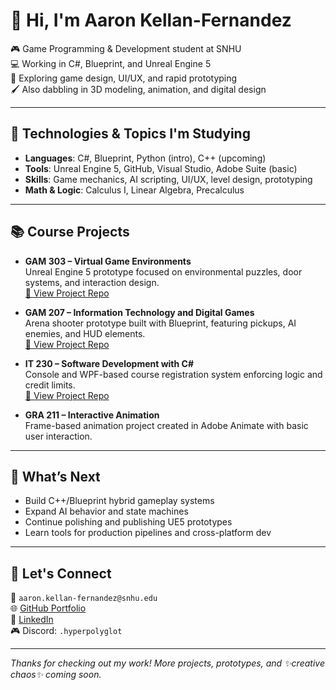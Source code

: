 # 👋 Hi, I'm Aaron Kellan-Fernandez

🎮 Game Programming & Development student at SNHU  
💻 Working in C#, Blueprint, and Unreal Engine 5  
🧠 Exploring game design, UI/UX, and rapid prototyping  
🖌️ Also dabbling in 3D modeling, animation, and digital design

---

## 🔧 Technologies & Topics I'm Studying

- **Languages**: C#, Blueprint, Python (intro), C++ (upcoming)  
- **Tools**: Unreal Engine 5, GitHub, Visual Studio, Adobe Suite (basic)  
- **Skills**: Game mechanics, AI scripting, UI/UX, level design, prototyping  
- **Math & Logic**: Calculus I, Linear Algebra, Precalculus

---

## 📚 Course Projects

- **GAM 303 – Virtual Game Environments**  
  Unreal Engine 5 prototype focused on environmental puzzles, door systems, and interaction design.  
  [🔗 View Project Repo](https://github.com/AKellFern/AKF_GAM303_VirtualEnvPrototype)

- **GAM 207 – Information Technology and Digital Games**  
  Arena shooter prototype built with Blueprint, featuring pickups, AI enemies, and HUD elements.  
  [🔗 View Project Repo](https://github.com/AKellFern/AKF_GAM207_ArenaPrototype)

- **IT 230 – Software Development with C#**  
  Console and WPF-based course registration system enforcing logic and credit limits.  
  [🔗 View Project Repo](https://github.com/AKellFern/AKF_IT230_StudentRegistration)

- **GRA 211 – Interactive Animation**  
  Frame-based animation project created in Adobe Animate with basic user interaction.

---

## 🔭 What’s Next

- Build C++/Blueprint hybrid gameplay systems  
- Expand AI behavior and state machines  
- Continue polishing and publishing UE5 prototypes  
- Learn tools for production pipelines and cross-platform dev

---

## 👾 Let's Connect

📧 `aaron.kellan-fernandez@snhu.edu`  
🌐 [GitHub Portfolio](https://github.com/AKellFern)  
🔗 [LinkedIn](https://www.linkedin.com/in/aaron-kellan-fernandez-6023b8269)  
🎮 Discord: `.hyperpolyglot`

---

_Thanks for checking out my work! More projects, prototypes, and ✨creative chaos✨ coming soon._
